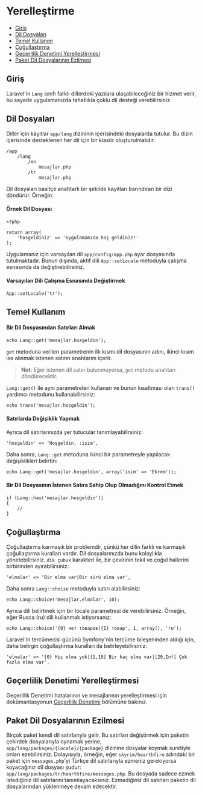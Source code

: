 # Yerelleştirme

- [Giriş](#introduction)
- [Dil Dosyaları](#language-files)
- [Temel Kullanım](#basic-usage)
- [Çoğullaştırma](#pluralization)
- [Geçerlilik Denetimi Yerelleştirmesi](#validation)
- [Paket Dil Dosyalarının Ezilmesi](#overriding-package-language-files)

<a name="introduction"></a>
## Giriş

Laravel'in `Lang` sınıfı farklı dillerdeki yazılara ulaşabileceğiniz bir hizmet verir, bu sayede uygulamanızda rahatlıkla çoklu dil desteği verebilirsiniz.

<a name="language-files"></a>
## Dil Dosyaları

Diller için kayıtlar `app/lang` dizininin içerisindeki dosyalarda tutulur. Bu dizin içerisinde desteklenen her dil için bir klasör oluşturulmalıdır.

	/app
		/lang
			/en
				mesajlar.php
			/tr
				mesajlar.php

Dil dosyaları basitçe anahtarlı bir şekilde kayıtları barındıran bir dizi döndürür. Örneğin:

#### Örnek Dil Dosyası

	<?php

	return array(
		'hosgeldiniz' => 'Uygulamamıza hoş geldiniz!'
	);

Uygulamanız için varsayılan dil `app/config/app.php` ayar dosyasında tutulmaktadır. Bunun dışında, aktif dili `App::setLocale` metoduyla çalışma esnasında da değiştirebilirsiniz.

#### Varsayılan Dili Çalışma Esnasında Değiştirmek

	App::setLocale('tr');

<a name="basic-usage"></a>
## Temel Kullanım

#### Bir Dil Dosyasından Satırları Almak

	echo Lang::get('mesajlar.hosgeldin');

`get` metoduna verilen parametrenin ilk kısmı dil dosyasının adını, ikinci kısım ise alınmak istenen satırın anahtarını içerir.

> **Not**: Eğer istenen dil satırı bulunmuyorsa, `get` metodu anahtarı döndürecektir.

`Lang::get()` ile aynı parametreleri kullanan ve bunun kısaltması olan `trans()` yardımcı metodunu kullanabilirsiniz:

	echo trans('mesajlar.hosgeldin');

#### Satırlarda Değişiklik Yapmak

Ayrıca dil satırlarınızda yer tutucular tanımlayabilirsiniz:

	'hosgeldin' => 'Hoşgeldin, :isim',

Daha sonra, `Lang::get` metoduna ikinci bir parametreyle yapılacak değişiklikleri belirtin:

	echo Lang::get('mesajlar.hosgeldin', array('isim' => 'Ekrem'));

#### Bir Dil Dosyasının İstenen Satıra Sahip Olup Olmadığını Kontrol Etmek

	if (Lang::has('mesajlar.hosgeldin'))
	{
		//
	}

<a name="pluralization"></a>
## Çoğullaştırma

Çoğullaştırma karmaşık bir problemdir, çünkü her dilin farklı ve karmaşık çoğullaştırma kuralları vardır. Dil dosyalarınızda bunu kolaylıkla yönetebilirsiniz. `dik çubuk` karakteri ile, bir çevirinin tekil ve çoğul hallerini birbirinden ayırabilirsiniz:

	'elmalar' => 'Bir elma var|Bir sürü elma var',

Daha sonra `Lang::choise` metoduyla satırı alabilirsiniz:

	echo Lang::choice('mesajlar.elmalar', 10);

Ayrıca dili belirtmek için bir locale parametresi de verebilirsiniz. Örneğin, eğer Rusca (ru) dili kullanmak istiyorsanız:

	echo Lang::choice('{0} нет товаров|{1} товар', 1, array(), 'ru');

Laravel'in tercümecisi gücünü Symfony'nin tercüme bileşeninden aldığı için, daha belirgin çoğullaştırma kuralları da belirleyebilirsiniz:

	'elmalar' => '{0} Hiç elma yok|[1,19] Bir kaç elma var|[20,Inf] Çok fazla elma var',

<a name="validation"></a>
## Geçerlilik Denetimi Yerelleştirmesi

Geçerlilik Denetimi hatalarının ve mesajlarının yerelleştirmesi için dokümantasyonun <a href="/docs/validation#localization">Geçerlilik Denetimi</a> bölümüne bakınız.

<a name="overriding-package-language-files"></a>
## Paket Dil Dosyalarının Ezilmesi

Birçok paket kendi dil satırlarıyla gelir. Bu satırları değiştirmek için paketin çekirdek dosyalarıyla oynamak yerine, `app/lang/packages/{locale}/{package}` dizinine dosyalar koymak suretiyle onları ezebilirsiniz. Dolayısıyla, örneğin, eğer `skyrim/hearthfire` adındaki bir paket için `messages.php`'yi Türkçe dil satırlarıyla ezmeniz gerekiyorsa koyacağınız dil dosyası şudur: `app/lang/packages/tr/hearthfire/messages.php`. Bu dosyada sadece ezmek istediğiniz dil satırlarını tanımlayacaksınız. Ezmediğiniz dil satırları paketin dil dosyalarından yüklenmeye devam edecektir.